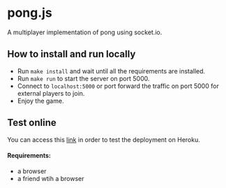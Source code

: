 # pong.js
A multiplayer implementation of pong using socket.io.

## How to install and run locally
- Run ```make install``` and wait until all the requirements are installed.
- Run ```make run``` to start the server on port 5000.
- Connect to ```localhost:5000``` or port forward the traffic on port 5000 for external players to join.
- Enjoy the game.

## Test online
You can access this [link](https://pong-js.onrender.com) in order to test the deployment on Heroku.
#### Requirements: 
  - a browser
  - a friend wtih a browser
